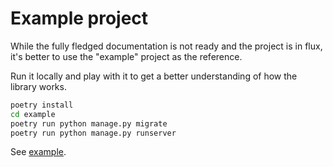 # Example project

While the fully fledged documentation is not ready and the project is in flux, it's better to use the "example" project as the reference.

Run it locally and play with it to get a better understanding of how the library works.

```bash
poetry install
cd example
poetry run python manage.py migrate
poetry run python manage.py runserver
```

See [example](https://github.com/om-proptech/livecomponents/tree/main/example).
